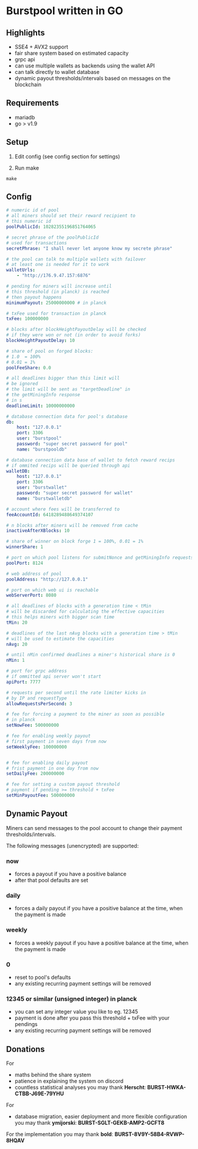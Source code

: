 # Burstpool written in GO

## Highlights

- SSE4 + AVX2 support
- fair share system based on estimated capacity
- grpc api
- can use multiple wallets as backends using the wallet API
- can talk directly to wallet database
- dynamic payout thresholds/intervals based on messages on the blockchain

## Requirements

- mariadb
- go > v1.9

## Setup

1. Edit config (see config section for settings)

2. Run make

``` shellsession
make
```

## Config

``` yaml
# numeric id of pool
# all miners should set their reward recipient to
# this numeric id
poolPublicId: 10282355196851764065

# secret phrase of the poolPublicId
# used for transactions
secretPhrase: "I shall never let anyone know my secrete phrase"

# the pool can talk to multiple wallets with failover
# at least one is needed for it to work
walletUrls:
    - "http://176.9.47.157:6876"

# pending for miners will increase until
# this threshold (in planck) is reached
# then payout happens
minimumPayout: 25000000000 # in planck

# txFee used for transaction in planck
txFee: 100000000

# blocks after blockHeightPayoutDelay will be checked
# if they were won or not (in order to avoid forks)
blockHeightPayoutDelay: 10

# share of pool on forged blocks:
# 1.0  = 100%
# 0.01 = 1%
poolFeeShare: 0.0

# all deadlines bigger than this limit will
# be ignored
# the limit will be sent as "targetDeadline" in
# the getMiningInfo response
# in s
deadlineLimit: 10000000000

# database connection data for pool's database
db:
    host: "127.0.0.1"
    port: 3306
    user: "burstpool"
    password: "super secret password for pool"
    name: "burstpooldb"

# database connection data base of wallet to fetch reward recips
# if ommited recips will be queried through api
walletDB:
    host: "127.0.0.1"
    port: 3306
    user: "burstwallet"
    password: "super secret password for wallet"
    name: "burstwalletdb"

# account where fees will be transferred to
feeAccountId: 6418289488649374107

# n blocks after miners will be removed from cache
inactiveAfterXBlocks: 10

# share of winner on block forge 1 = 100%, 0.01 = 1%
winnerShare: 1

# port on which pool listens for submitNonce and getMiningInfo requests
poolPort: 8124

# web address of pool
poolAddress: "http://127.0.0.1"

# port on which web ui is reachable
webServerPort: 8080

# all deadlines of blocks with a generation time < tMin
# will be discarded for calculating the effective capacities
# this helps miners with bigger scan time
tMin: 20

# deadlines of the last nAvg blocks with a generation time > tMin
# will be used to estimate the capacities
nAvg: 20

# until nMin confirmed deadlines a miner's historical share is 0
nMin: 1

# port for grpc address
# if ommitted api server won't start
apiPort: 7777

# requests per second until the rate limiter kicks in
# by IP and requestType
allowRequestsPerSecond: 3

# fee for forcing a payment to the miner as soon as possible
# in planck
setNowFee: 500000000

# fee for enabling weekly payout
# first payment in seven days from now
setWeeklyFee: 100000000


# fee for enabling daily payout
# frist payment in one day from now
setDailyFee: 200000000

# fee for setting a custom payout threshold
# payment if pending >= threshold + txFee
setMinPayoutFee: 500000000
```

## Dynamic Payout

Miners can send messages to the pool account to change their payment
thresholds/intervals.

The following messages (unencrypted) are supported:

### now
- forces a payout if you have a positive balance
- after that pool defaults are set

### daily
- forces a daily payout if you have a positive balance at the time, when the payment is made

### weekly
- forces a weekly payout if you have a positive balance at the time, when the payment is made

### 0
- reset to pool's defaults
- any existing recurring payment settings will be removed

### 12345 or similar (unsigned integer) in **planck**
- you can set any integer value you like to eg. 12345
- payment is done after you pass this threshold + txFee with your pendings
- any existing recurring payment settings will be removed

## Donations

For
- maths behind the share system
- patience in explaining the system on discord
- countless statistical analyses
you may thank **Herscht**: **BURST-HWKA-CTBB-J69E-79YHU**

For
- database migration, easier deployment and more flexible configuration
you may thank **ymijorski**: **BURST-SGLT-GEKB-AMP2-GCFT8**

For the implementation you may thank **bold**: **BURST-8V9Y-58B4-RVWP-8HQAV**
